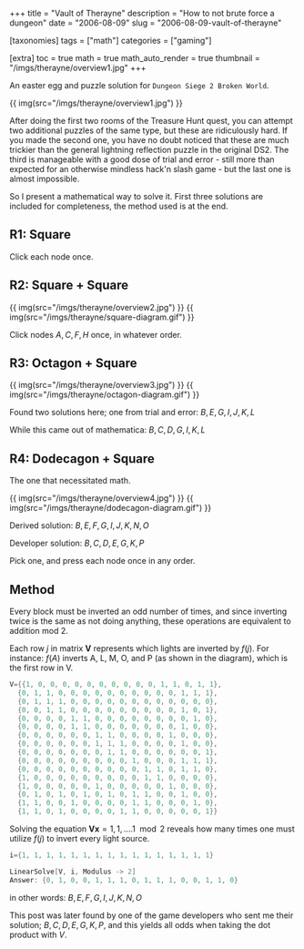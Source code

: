 +++
title = "Vault of Therayne"
description = "How to not brute force a dungeon"
date = "2006-08-09"
slug = "2006-08-09-vault-of-therayne"

[taxonomies]
tags = ["math"]
categories = ["gaming"]

[extra]
toc = true
math = true
math_auto_render = true
thumbnail = "/imgs/therayne/overview1.jpg"
+++

An easter egg and puzzle solution for `Dungeon Siege 2 Broken World`.

{{ img(src="/imgs/therayne/overview1.jpg") }}

After doing the first two rooms of the Treasure Hunt quest, you can attempt two additional puzzles of the same type, but these are ridiculously hard. If you made the second one, you have no doubt noticed that these are much trickier than the general lightning reflection puzzle in the original DS2. The third is manageable with a good dose of trial and error - still more than expected for an otherwise mindless hack'n slash game - but the last one is almost impossible.

So I present a mathematical way to solve it. First three solutions are included for completeness, the method used is at the end.

## R1: Square
Click each node once.

## R2: Square + Square
{{ img(src="/imgs/therayne/overview2.jpg") }}
{{ img(src="/imgs/therayne/square-diagram.gif") }}

Click nodes $A,C,F,H$ once, in whatever order.

## R3: Octagon + Square
{{ img(src="/imgs/therayne/overview3.jpg") }}
{{ img(src="/imgs/therayne/octagon-diagram.gif") }}

Found two solutions here; one from trial and error:
$B,E,G,I,J,K,L$

While this came out of mathematica:
$B,C,D,G,I,K,L$

## R4: Dodecagon + Square
The one that necessitated math.

{{ img(src="/imgs/therayne/overview4.jpg") }}
{{ img(src="/imgs/therayne/dodecagon-diagram.gif") }}

Derived solution: $B,E,F,G,I,J,K,N,O$

Developer solution: $B,C,D,E,G,K,P$

Pick one, and press each node once in any order.

## Method
Every block must be inverted an odd number of times, and since inverting twice is the same as not doing anything, these operations are equivalent to addition mod 2.

Each row $j$ in matrix $\mathbf{V}$ represents which lights are inverted by $f(j)$.
For instance: $f(A)$ inverts A, L, M, O, and P (as shown in the diagram), which is the first row in V.

```cpp
V={{1, 0, 0, 0, 0, 0, 0, 0, 0, 0, 0, 1, 1, 0, 1, 1},
  {0, 1, 1, 0, 0, 0, 0, 0, 0, 0, 0, 0, 0, 1, 1, 1},
  {0, 1, 1, 1, 0, 0, 0, 0, 0, 0, 0, 0, 0, 0, 0, 0},
  {0, 0, 1, 1, 0, 0, 0, 0, 0, 0, 0, 0, 0, 1, 0, 1},
  {0, 0, 0, 0, 1, 1, 0, 0, 0, 0, 0, 0, 0, 0, 1, 0},
  {0, 0, 0, 0, 1, 1, 0, 0, 0, 0, 0, 0, 0, 1, 0, 0},
  {0, 0, 0, 0, 0, 0, 1, 1, 0, 0, 0, 0, 1, 0, 0, 0},
  {0, 0, 0, 0, 0, 0, 1, 1, 1, 0, 0, 0, 0, 1, 0, 0},
  {0, 0, 0, 0, 0, 0, 0, 1, 1, 0, 0, 0, 0, 0, 0, 1},
  {0, 0, 0, 0, 0, 0, 0, 0, 0, 1, 0, 0, 0, 1, 1, 1},
  {0, 0, 0, 0, 0, 0, 0, 0, 0, 0, 1, 1, 0, 1, 1, 0},
  {1, 0, 0, 0, 0, 0, 0, 0, 0, 0, 1, 1, 0, 0, 0, 0},
  {1, 0, 0, 0, 0, 0, 1, 0, 0, 0, 0, 0, 1, 0, 0, 0},
  {0, 1, 0, 1, 0, 1, 0, 1, 0, 1, 1, 0, 0, 1, 0, 0},
  {1, 1, 0, 0, 1, 0, 0, 0, 0, 1, 1, 0, 0, 0, 1, 0},
  {1, 1, 0, 1, 0, 0, 0, 0, 1, 1, 0, 0, 0, 0, 0, 1}}
```

Solving the equation $\mathbf{Vx} = {1,1,....1} \mod{2}$ reveals how many times one must utilize $f(j)$ to invert every light source.

```cpp
i={1, 1, 1, 1, 1, 1, 1, 1, 1, 1, 1, 1, 1, 1, 1, 1}

LinearSolve[V, i, Modulus -> 2]
Answer: {0, 1, 0, 0, 1, 1, 1, 0, 1, 1, 1, 0, 0, 1, 1, 0}
```

in other words: $B,E,F,G,I,J,K,N,O$

This post was later found by one of the game developers who sent me their solution; $B,C,D,E,G,K,P$, and this yields all odds when taking the dot product with $V$.
